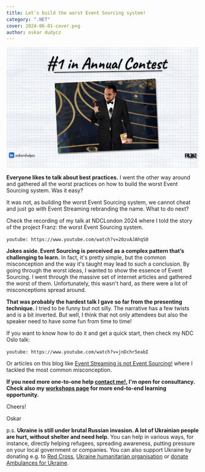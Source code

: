 ```yaml
---
title: Let's build the worst Event Sourcing system!
category: ".NET"
cover: 2024-06-01-cover.png
author: oskar dudycz
---
```


![](2024-06-01-cover.png)

**Everyone likes to talk about best practices.** I went the other way around and gathered all the worst practices on how to build the worst Event Sourcing system. Was it easy?

It was not, as building the worst Event Sourcing system, we cannot cheat and just go with Event Streaming rebranding the name. What to do next?

Check the recording of my talk at NDCLondon 2024 where I told the story of the project Franz: the worst Event Sourcing system. 

`youtube: https://www.youtube.com/watch?v=20zvAJAhqS0`

**Jokes aside. Event Sourcing is perceived as a complex pattern that’s challenging to learn.** In fact, it's pretty simple, but the common misconception and the way it's taught may lead to such a conclusion. By going through the worst ideas, I wanted to show the essence of Event Sourcing. I went through the massive set of internet articles and gathered the worst of them. Unfortunately, this wasn't hard, as there were a lot of misconceptions spread around. 

**That was probably the hardest talk I gave so far from the presenting technique.** I tried to be funny but not silly. The narrative has a few twists and is a bit inverted. But well, I think that not only attendees but also the speaker need to have some fun from time to time!

If you want to know how to do it and get a quick start, then check my NDC Oslo talk:

`youtube: https://www.youtube.com/watch?v=jnDchr5eabI`

Or articles on this blog like [Event Streaming is not Event Sourcing!](/en/event_streaming_is_not_event_sourcing/) where I tackled the most common misconception.

**If you need more one-to-one help [contact me!](mailto:oskar@event-driven.io), I'm open for consultancy. Check also my [workshops page](/en/training/) for more end-to-end learning opportunity.**

Cheers!

Oskar

p.s. **Ukraine is still under brutal Russian invasion. A lot of Ukrainian people are hurt, without shelter and need help.** You can help in various ways, for instance, directly helping refugees, spreading awareness, putting pressure on your local government or companies. You can also support Ukraine by donating e.g. to [Red Cross](https://www.icrc.org/pl/donate/ukraine), [Ukraine humanitarian organisation](https://savelife.in.ua/pl/donate/) or [donate Ambulances for Ukraine](https://www.gofundme.com/f/help-to-save-the-lives-of-civilians-in-a-war-zone).
